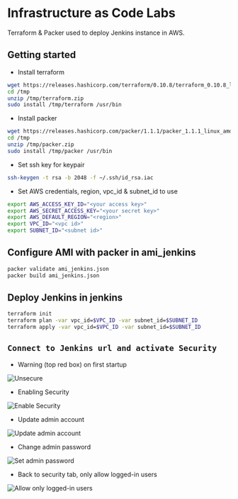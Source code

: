 # Infrastructure as Code Labs

Terraform & Packer used to deploy Jenkins instance in AWS.

## Getting started

* Install terraform

```sh
wget https://releases.hashicorp.com/terraform/0.10.8/terraform_0.10.8_linux_amd64.zip -O /tmp/terraform.zip
cd /tmp
unzip /tmp/terraform.zip
sudo install /tmp/terraform /usr/bin
```

* Install packer

```sh
wget https://releases.hashicorp.com/packer/1.1.1/packer_1.1.1_linux_amd64.zip -O /tmp/packer.zip
cd /tmp
unzip /tmp/packer.zip
sudo install /tmp/packer /usr/bin
```

* Set ssh key for keypair

```sh
ssh-keygen -t rsa -b 2048 -f ~/.ssh/id_rsa.iac
```

* Set AWS credentials, region, vpc_id & subnet_id to use

```sh
export AWS_ACCESS_KEY_ID="<your access key>"
export AWS_SECRET_ACCESS_KEY="<your secret key>"
export AWS_DEFAULT_REGION="<region>"
export VPC_ID="<vpc id>"
export SUBNET_ID="<subnet id>"
```

## Configure AMI with packer in ami_jenkins

```sh
packer validate ami_jenkins.json
packer build ami_jenkins.json
```

## Deploy Jenkins in jenkins

```sh
terraform init
terraform plan -var vpc_id=$VPC_ID -var subnet_id=$SUBNET_ID
terraform apply -var vpc_id=$VPC_ID -var subnet_id=$SUBNET_ID
```


## `Connect to Jenkins url and activate Security`

* Warning (top red box) on first startup

![Unsecure](../master/Jenkins/img/unsecure.jpg)


* Enabling Security

![Enable Security](../master/Jenkins/img/secure1.jpg)


* Update admin account

![Update admin account](../master/Jenkins/img/manage_admin_user.jpg)


* Change admin password

![Set admin password](../master/Jenkins/img/set_admin_password.jpg)


* Back to security tab, only allow logged-in users

![Allow only logged-in users](../master/Jenkins/img/secure2.jpg)

